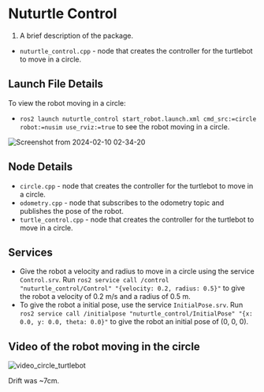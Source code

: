 # Nuturtle Control
1. A brief description of the package.
* `nuturtle_control.cpp` - node that creates the controller for the turtlebot to move in a circle.

## Launch File Details
To view the robot moving in a circle:
* `ros2 launch nuturtle_control start_robot.launch.xml cmd_src:=circle robot:=nusim use_rviz:=true` to see the robot moving in a circle.

![Screenshot from 2024-02-10 02-34-20](https://github.com/ME495-Navigation/slam-project-dbarsoum/assets/117933155/13a506ba-ead0-4859-9d31-32c2199f76d3)


## Node Details
* `circle.cpp` - node that creates the controller for the turtlebot to move in a circle.
* `odometry.cpp` - node that subscribes to the odometry topic and publishes the pose of the robot.
* `turtle_control.cpp` - node that creates the controller for the turtlebot to move in a circle.

## Services
* Give the robot a velocity and radius to move in a circle using the service `Control.srv`. Run `ros2 service call /control "nuturtle_control/Control" "{velocity: 0.2, radius: 0.5}"` to give the robot a velocity of 0.2 m/s and a radius of 0.5 m.
* To give the robot a initial pose, use the service `InitialPose.srv`. Run `ros2 service call /initialpose "nuturtle_control/InitialPose" "{x: 0.0, y: 0.0, theta: 0.0}"` to give the robot an initial pose of (0, 0, 0).


## Video of the robot moving in the circle
![video_circle_turtlebot](https://github.com/ME495-Navigation/slam-project-dbarsoum/assets/117933155/a2dab2b7-4285-4396-b817-40601c7e6a31)

Drift was ~7cm.
